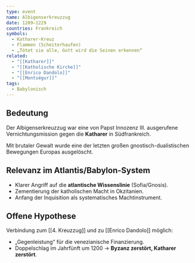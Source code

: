 ```yaml
---
type: event
name: Albigenserkreuzzug
date: 1209–1229
countries: Frankreich
symbols:
  - Katharer-Kreuz
  - Flammen (Scheiterhaufen)
  - „Tötet sie alle, Gott wird die Seinen erkennen“
related:
  - "[[Katharer]]"
  - "[[Katholische Kirche]]"
  - "[[Enrico Dandolo]]"
  - "[[Montségur]]"
tags:
  - Babylonisch
---
```

## Bedeutung

Der Albigenserkreuzzug war eine von Papst Innozenz III. ausgerufene Vernichtungsmission gegen die **Katharer** in Südfrankreich.  

Mit brutaler Gewalt wurde eine der letzten großen gnostisch-dualistischen Bewegungen Europas ausgelöscht.

## Relevanz im Atlantis/Babylon-System

- Klarer Angriff auf die **atlantische Wissenslinie** (Sofia/Gnosis).  
- Zementierung der katholischen Macht in Okzitanien.  
- Anfang der Inquisition als systematisches Machtinstrument.  

## Offene Hypothese
Verbindung zum [[4. Kreuzzug]] und zu [[Enrico Dandolo]] möglich:  
- „Gegenleistung“ für die venezianische Finanzierung.  
- Doppelschlag im Jahrfünft um 1200 → **Byzanz zerstört, Katharer zerstört**.  

